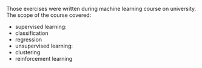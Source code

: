 Those exercises were written during machine learning course on university. The scope of the course covered:
- supervised learning:
 - classification
 - regression
- unsupervised learning:
 - clustering
- reinforcement learning

